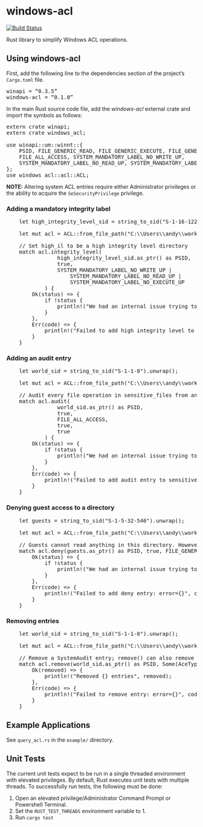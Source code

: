 # windows-acl

[![Build Status](https://img.shields.io/github/workflow/status/trailofbits/windows-acl/CI/master)](https://github.com/trailofbits/windows-acl/actions?query=workflow%3ACI)

Rust library to simplify Windows ACL operations.

## Using windows-acl
First, add the following line to the dependencies section of the project’s `Cargo.toml` file.
<pre>
winapi = “0.3.5”
windows-acl = “0.1.0”
</pre>

In the main Rust source code file, add the _windows-acl_ external crate and import the symbols as follows:
<pre>
extern crate winapi;
extern crate windows_acl;

use winapi::um::winnt::{
    PSID, FILE_GENERIC_READ, FILE_GENERIC_EXECUTE, FILE_GENERIC_WRITE,
    FILE_ALL_ACCESS, SYSTEM_MANDATORY_LABEL_NO_WRITE_UP,
    SYSTEM_MANDATORY_LABEL_NO_READ_UP, SYSTEM_MANDATORY_LABEL_NO_EXECUTE_UP
};
use windows_acl::acl::ACL;
</pre>

**NOTE:** Altering system ACL entries require either Administrator privileges or the ability to acquire the `SeSecurityPrivilege` privilege.

### Adding a mandatory integrity label
<pre>
    let high_integrity_level_sid = string_to_sid("S-1-16-12288").unwrap();

    let mut acl = ACL::from_file_path("C:\\Users\\andy\\work\\high_il", true).unwrap();

    // Set high_il to be a high integrity level directory
    match acl.integrity_level(
                high_integrity_level_sid.as_ptr() as PSID,
                true,
                SYSTEM_MANDATORY_LABEL_NO_WRITE_UP |
                    SYSTEM_MANDATORY_LABEL_NO_READ_UP |
                    SYSTEM_MANDATORY_LABEL_NO_EXECUTE_UP
            ) {
        Ok(status) => {
            if !status {
                println!("We had an internal issue trying to add high integrity level to high_il");
            }
        },
        Err(code) => {
            println!("Failed to add high integrity level to high_il: error={}", code);
        }
    }
</pre>

### Adding an audit entry
<pre>
    let world_sid = string_to_sid("S-1-1-0").unwrap();

    let mut acl = ACL::from_file_path("C:\\Users\\andy\\work\\sensitive_files", true).unwrap();

    // Audit every file operation in sensitive_files from anyone in the Everyone group
    match acl.audit(
                world_sid.as_ptr() as PSID,
                true,
                FILE_ALL_ACCESS,
                true,
                true
            ) {
        Ok(status) => {
            if !status {
                println!("We had an internal issue trying to add audit entry to sensitive_files");
            }
        },
        Err(code) => {
            println!("Failed to add audit entry to sensitive_files: error={}", code);
        }
    }
</pre>

### Denying guest access to a directory
<pre>
    let guests = string_to_sid("S-1-5-32-546").unwrap();

    let mut acl = ACL::from_file_path("C:\\Users\\andy\\work\\sensitive_files", false).unwrap();

    // Guests cannot read anything in this directory. However, they can still drop files there
    match acl.deny(guests.as_ptr() as PSID, true, FILE_GENERIC_READ) {
        Ok(status) => {
            if !status {
                println!("We had an internal issue trying to add a deny entry to sensitive_files");
            }
        },
        Err(code) => {
            println!("Failed to add deny entry: error={}", code);
        }
    }
</pre>

### Removing entries
<pre>
    let world_sid = string_to_sid("S-1-1-0").unwrap();

    let mut acl = ACL::from_file_path("C:\\Users\\andy\\work\\sensitive_files", true).unwrap();

    // Remove a SystemAudit entry; remove() can also remove DACL entries as well
    match acl.remove(world_sid.as_ptr() as PSID, Some(AceType::SystemAudit), None) {
        Ok(removed) => {
            println!("Removed {} entries", removed);
        },
        Err(code) => {
            println!("Failed to remove entry: error={}", code);
        }
    }
</pre>

## Example Applications
See `query_acl.rs` in the `example/` directory.

## Unit Tests
The current unit tests expect to be run in a single threaded environment with elevated privileges. By default, Rust executes unit tests with multiple threads. To successfully run tests, the following must be done:

 1. Open an elevated privilege/Administrator Command Prompt or Powershell Terminal.
 2. Set the `RUST_TEST_THREADS` environment variable to 1.
 3. Run `cargo test`
